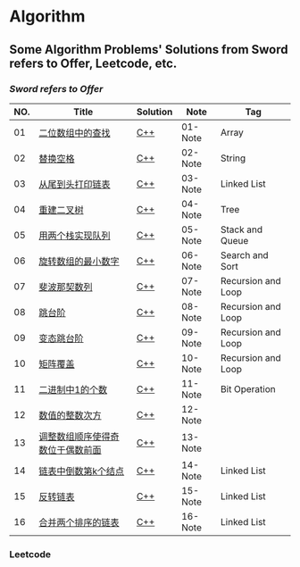 # Algorithm

## Some Algorithm Problems' Solutions from Sword refers to Offer, Leetcode, etc. 

### ***Sword refers to Offer***


| NO. | Title | Solution | Note | Tag |
| --- | ----- | -------- | ---- | --- |
| 01 | [二位数组中的查找](https://www.nowcoder.com/practice/abc3fe2ce8e146608e868a70efebf62e?tpId=13&tqId=11154&tPage=1&rp=1&ru=/ta/coding-interviews&qru=/ta/coding-interviews/question-ranking) | [C++](./SwordRefersToOffer/01-二维数组查找/1.cpp)| 01-Note | Array |
| 02 | [替换空格](https://www.nowcoder.com/practice/4060ac7e3e404ad1a894ef3e17650423?tpId=13&tqId=11155&tPage=1&rp=1&ru=/ta/coding-interviews&qru=/ta/coding-interviews/question-ranking) | [C++](./SwordRefersToOffer/02-替换空格/2.cpp)| 02-Note | String |
| 03 | [从尾到头打印链表](https://www.nowcoder.com/practice/d0267f7f55b3412ba93bd35cfa8e8035?tpId=13&tqId=11156&rp=1&ru=/ta/coding-interviews&qru=/ta/coding-interviews/question-ranking) | [C++](./SwordRefersToOffer/03-从尾到头打印链表/3.cpp)| 03-Note | Linked List |
| 04 | [重建二叉树](https://www.nowcoder.com/practice/8a19cbe657394eeaac2f6ea9b0f6fcf6?tpId=13&tqId=11157&rp=1&ru=/ta/coding-interviews&qru=/ta/coding-interviews/question-ranking) | [C++](./SwordRefersToOffer/04-重建二叉树/4.cpp)| 04-Note | Tree |
| 05 | [用两个栈实现队列](https://www.nowcoder.com/practice/54275ddae22f475981afa2244dd448c6?tpId=13&tqId=11158&rp=1&ru=/ta/coding-interviews&qru=/ta/coding-interviews/question-ranking) | [C++](./SwordRefersToOffer/05-用两个栈实现队列/5.cpp)| 05-Note | Stack and Queue |
| 06 | [旋转数组的最小数字](https://www.nowcoder.com/practice/9f3231a991af4f55b95579b44b7a01ba?tpId=13&tqId=11159&rp=1&ru=/ta/coding-interviews&qru=/ta/coding-interviews/question-ranking) | [C++](./SwordRefersToOffer/06-旋转数组的最小数字/6.cpp)| 06-Note | Search and Sort |
| 07 | [斐波那契数列](https://www.nowcoder.com/practice/c6c7742f5ba7442aada113136ddea0c3?tpId=13&tqId=11160&rp=1&ru=/ta/coding-interviews&qru=/ta/coding-interviews/question-ranking) | [C++](./SwordRefersToOffer/07-斐波那契数列/7.cpp)| 07-Note | Recursion and Loop |
| 08 | [跳台阶](https://www.nowcoder.com/practice/8c82a5b80378478f9484d87d1c5f12a4?tpId=13&tqId=11161&rp=1&ru=/ta/coding-interviews&qru=/ta/coding-interviews/question-ranking) | [C++](./SwordRefersToOffer/08-跳台阶/8.cpp)| 08-Note | Recursion and Loop |
| 09 | [变态跳台阶](https://www.nowcoder.com/practice/22243d016f6b47f2a6928b4313c85387?tpId=13&tqId=11162&rp=1&ru=/ta/coding-interviews&qru=/ta/coding-interviews/question-ranking) | [C++](./SwordRefersToOffer/09-变态跳台阶/9.cpp)| 09-Note | Recursion and Loop |
| 10 | [矩阵覆盖](https://www.nowcoder.com/practice/72a5a919508a4251859fb2cfb987a0e6?tpId=13&tqId=11163&rp=1&ru=/ta/coding-interviews&qru=/ta/coding-interviews/question-ranking) | [C++](./SwordRefersToOffer/10-矩阵覆盖/10.cpp)| 10-Note | Recursion and Loop |
| 11 | [二进制中1的个数](https://www.nowcoder.com/practice/8ee967e43c2c4ec193b040ea7fbb10b8?tpId=13&tqId=11164&rp=1&ru=/ta/coding-interviews&qru=/ta/coding-interviews/question-ranking) | [C++](./SwordRefersToOffer/11-二进制中1的个数/11.cpp)| 11-Note | Bit Operation |
| 12 | [数值的整数次方](https://www.nowcoder.com/practice/1a834e5e3e1a4b7ba251417554e07c00?tpId=13&tqId=11165&rp=1&ru=/ta/coding-interviews&qru=/ta/coding-interviews/question-ranking) | [C++](./SwordRefersToOffer/12-数值的整数次方/12.cpp)| 12-Note |  |
| 13 | [调整数组顺序使得奇数位于偶数前面](https://www.nowcoder.com/practice/beb5aa231adc45b2a5dcc5b62c93f593?tpId=13&tqId=11166&rp=1&ru=/ta/coding-interviews&qru=/ta/coding-interviews/question-ranking) | [C++](./SwordRefersToOffer/13-调整数组顺序使得奇数位于偶数前面/13.cpp)| 13-Note |  |
| 14 | [链表中倒数第k个结点](https://www.nowcoder.com/practice/529d3ae5a407492994ad2a246518148a?tpId=13&tqId=11167&rp=1&ru=/ta/coding-interviews&qru=/ta/coding-interviews/question-ranking) | [C++](./SwordRefersToOffer/14-链表中倒数第k个结点/14.cpp)| 14-Note | Linked List |
| 15 | [反转链表](https://www.nowcoder.com/practice/75e878df47f24fdc9dc3e400ec6058ca?tpId=13&tqId=11168&rp=1&ru=/ta/coding-interviews&qru=/ta/coding-interviews/question-ranking) | [C++](./SwordRefersToOffer/15-反转链表/15.cpp)| 15-Note | Linked List |
| 16 | [合并两个排序的链表](https://www.nowcoder.com/practice/d8b6b4358f774294a89de2a6ac4d9337?tpId=13&tqId=11169&rp=1&ru=/ta/coding-interviews&qru=/ta/coding-interviews/question-ranking) | [C++](./SwordRefersToOffer/16-合并两个排序的链表/16.cpp)| 16-Note | Linked List |



















### **Leetcode**


